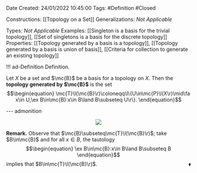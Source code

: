 <br />
<br />

Date Created: 24/01/2022 10:45:00
Tags: #Definition #Closed 

Constructions: [[Topology on a Set]]
Generalizations: _Not Applicable_

Types: _Not Applicable_
Examples: [[Singleton is a basis for the trivial topology]], [[Set of singletons is a basis for the discrete topology]]
Properties: [[Topology generated by a basis is a topology]], [[Topology generated by a basis is union of basis]], [[Criteria for collection to generate an existing topology]]

!!! ad-Definition Definition.

Let $X$ be a set and $\mc{B}$ be a basis for a topology on $X$. Then the **topology generated by $\mc{B}$** is the set
$$\begin{equation}
    \mc{T}\l(\mc{B}\r)\coloneqq\l\{U\in\mc{P}\l(X\r)\mid\fa x\in U,\ex B\in\mc{B}:x\in B\land B\subseteq U\r\}.
\end{equation}$$

--- admonition

<center><img src="https://i.upmath.me/svg/%0A%5Cbegin%7Btikzpicture%7D%0A%5Cdefinecolor%7BtextColor%7D%7Brgb%7D%7B0.973%2C%200.973%2C%201%7D%0A%5Cdefinecolor%7BbgColor%7D%7Brgb%7D%7B0.3%2C%200.3%2C%200.3%7D%0A%5Cnewcommand%7B%5CpathA%7D%7B(-0.50%2C%2B1.25)%20..%20controls%20(%2B1.00%2C%2B0.75)%20and%20(%2B1.75%2C%2B1.75)%20..%20(%2B2.50%2C%2B1.75)%7D%0A%5Cnewcommand%7B%5CpathB%7D%7B(%2B2.50%2C%2B1.75)%20..%20controls%20(%2B3.25%2C%2B1.75)%20and%20(%2B1.75%2C%2B0.50)%20..%20(%2B2.50%2C-0.75)%7D%0A%5Cnewcommand%7B%5CpathC%7D%7B(%2B2.50%2C-0.75)%20..%20controls%20(%2B3.25%2C-2.00)%20and%20(%2B1.00%2C-0.25)%20..%20(-0.25%2C-1.25)%7D%0A%5Cnewcommand%7B%5CpathD%7D%7B(-0.25%2C-1.25)%20..%20controls%20(-1.50%2C-2.25)%20and%20(-1.50%2C-0.75)%20..%20(-1.50%2C-0.25)%7D%0A%5Cnewcommand%7B%5CpathE%7D%7B(-1.50%2C-0.25)%20..%20controls%20(-1.50%2C%2B0.25)%20and%20(-1.75%2C%2B0.75)%20..%20(-1.75%2C%2B0.75)%7D%0A%5Cnewcommand%7B%5CpathF%7D%7B(-1.75%2C%2B0.75)%20..%20controls%20(-2.00%2C%2B1.25)%20and%20(-1.25%2C%2B1.50)%20..%20(-0.50%2C%2B1.25)%7D%0A%5Cdraw%5Bdashed%2C%20thick%2C%20dash%20phase%3D11pt%2C%20color%3DtextColor%5D%20%5CpathA%20--%20%5CpathB%20--%20%5CpathC%20--%20%5CpathD%20--%20%5CpathE%20--%20%5CpathF%20--%20cycle%3B%0A%5Cfill%5Bcolor%3DbgColor%5D%20%5CpathA%20--%20%5CpathB%20--%20%5CpathC%20--%20%5CpathD%20--%20%5CpathE%20--%20%5CpathF%3B%0A%5Cdraw%20(3%2C1.3)%20circle%20(0)%20node%5Btext%3DtextColor%5D%20%7B%5Cfootnotesize%7B%24U%24%7D%7D%3B%0A%5Cfilldraw%5Bcolor%3DtextColor%5D%20(0%2C0)%20circle%20(0.25mm)%20node%5Bbelow%20right%2C%20text%3DtextColor%5D%20%7B%5Cfootnotesize%7B%24x%24%7D%7D%3B%0A%5Cdraw%5Bdashed%2C%20color%3DtextColor%5D%20(0%2C0)%20circle%20(0.75)%20node%5Babove%20right%3D5mm%2C%20text%3DtextColor%5D%20%7B%5Cfootnotesize%7B%24B%24%7D%7D%3B%0A%5Cend%7Btikzpicture%7D%0A"/></center>

**Remark.** Observe that $\mc{B}\subseteq\mc{T}\l(\mc{B}\r)$; take $B\in\mc{B}$ and for all $x\in B$, the tautology
$$\begin{equation}
    \ex B\in\mc{B}:x\in B\land B\subseteq B
\end{equation}$$
implies that $B\in\mc{T}\l(\mc{B}\r)$.<span style="float:right;">$\blacklozenge$</span>
